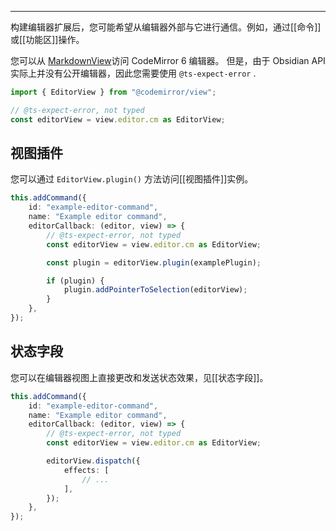 
---
构建编辑器扩展后，您可能希望从编辑器外部与它进行通信。例如，通过[[命令]]或[[功能区]]操作。

您可以从 [MarkdownView](https://docs.obsidian.md/Reference/TypeScript+API/MarkdownView)访问 CodeMirror 6 编辑器。 但是，由于 Obsidian API 实际上并没有公开编辑器，因此您需要使用 `@ts-expect-error` .

```ts
import { EditorView } from "@codemirror/view";

// @ts-expect-error, not typed
const editorView = view.editor.cm as EditorView;
```

## 视图插件

您可以通过 `EditorView.plugin()` 方法访问[[视图插件]]实例。

```ts
this.addCommand({
	id: "example-editor-command",
	name: "Example editor command",
	editorCallback: (editor, view) => {
		// @ts-expect-error, not typed
		const editorView = view.editor.cm as EditorView;

		const plugin = editorView.plugin(examplePlugin);

		if (plugin) {
			plugin.addPointerToSelection(editorView);
		}
	},
});
```

## 状态字段

您可以在编辑器视图上直接更改和发送状态效果，见[[状态字段]]。

```ts
this.addCommand({
	id: "example-editor-command",
	name: "Example editor command",
	editorCallback: (editor, view) => {
		// @ts-expect-error, not typed
		const editorView = view.editor.cm as EditorView;

		editorView.dispatch({
			effects: [
				// ...
			],
		});
	},
});
```
